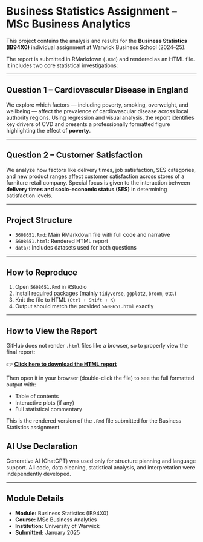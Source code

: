 # Business Statistics Assignment – MSc Business Analytics

This project contains the analysis and results for the **Business Statistics (IB94X0)** individual assignment at Warwick Business School (2024–25).

The report is submitted in RMarkdown (`.Rmd`) and rendered as an HTML file. It includes two core statistical investigations:

---

## Question 1 – Cardiovascular Disease in England

We explore which factors — including poverty, smoking, overweight, and wellbeing — affect the prevalence of cardiovascular disease across local authority regions. Using regression and visual analysis, the report identifies key drivers of CVD and presents a professionally formatted figure highlighting the effect of **poverty**.

---

## Question 2 – Customer Satisfaction

We analyze how factors like delivery times, job satisfaction, SES categories, and new product ranges affect customer satisfaction across stores of a furniture retail company. Special focus is given to the interaction between **delivery times and socio-economic status (SES)** in determining satisfaction levels.

---

## Project Structure

- `5608651.Rmd`: Main RMarkdown file with full code and narrative
- `5608651.html`: Rendered HTML report
- `data/`: Includes datasets used for both questions

---

## How to Reproduce

1. Open `5608651.Rmd` in RStudio
2. Install required packages (mainly `tidyverse`, `ggplot2`, `broom`, etc.)
3. Knit the file to HTML (`Ctrl + Shift + K`)
4. Output should match the provided `5608651.html` exactly

---

## How to View the Report

GitHub does not render `.html` files like a browser, so to properly view the final report:

👉 **[Click here to download the HTML report](https://github.com/Sarthak262/Business-Statistics-Assignment/raw/main/5608651.html)**

Then open it in your browser (double-click the file) to see the full formatted output with:
- Table of contents
- Interactive plots (if any)
- Full statistical commentary

This is the rendered version of the `.Rmd` file submitted for the Business Statistics assignment.


## AI Use Declaration

Generative AI (ChatGPT) was used only for structure planning and language support. All code, data cleaning, statistical analysis, and interpretation were independently developed.

---

## Module Details

- **Module:** Business Statistics (IB94X0)  
- **Course:** MSc Business Analytics  
- **Institution:** University of Warwick  
- **Submitted:** January 2025
